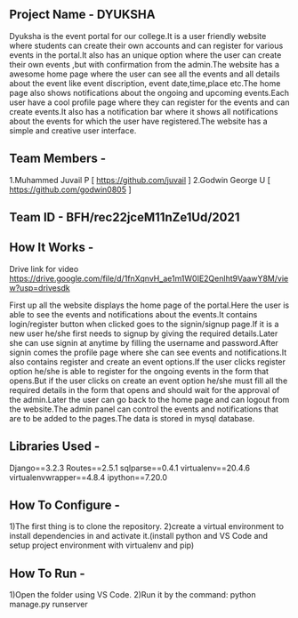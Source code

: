 ## Project Name - DYUKSHA
   Dyuksha is the event portal for our college.It is a user friendly website where students can create their own accounts and can register
   for various events in the portal.It also has an unique option where the user can create their own events ,but with confirmation from the
   admin.The website has a awesome home page where the user can see all the events and all details about the event like event discription,
   event date,time,place etc.The home page also shows notifications about the ongoing and upcoming events.Each user have a cool profile page
   where they can register for the events and can create events.It also has a notification bar where it shows all notifications about the 
   events for which the user have registered.The website has a simple and creative user interface.
## Team Members -
   1.Muhammed Juvail P  [ https://github.com/juvail ]
   2.Godwin George U  [ https://github.com/godwin0805 ]
## Team ID - BFH/rec22jceM11nZe1Ud/2021
## How It Works - 
   Drive link for video
   https://drive.google.com/file/d/1fnXqnvH_ae1m1W0IE2Qenlht9VaawY8M/view?usp=drivesdk


   First up all the website displays the home page of the portal.Here the user is able to see the events and notifications about the events.It 
   contains login/register button when clicked goes to the signin/signup page.If it is a new user he/she first needs to signup by giving the required
   details.Later she can use signin at anytime by filling the username and password.After signin comes the profile page where she can see events and 
   notifications.It also contains register and create an event options.If the user clicks register option he/she is able to register for the ongoing events
   in the form that opens.But if the user clicks on create an event option he/she must fill all the required details in the form that opens and should
   wait for the approval of the admin.Later the user can go back to the home page and can logout from the website.The admin panel can control the events 
   and notifications that are to be added to the pages.The data is stored in mysql database.
   
## Libraries Used - 
   Django==3.2.3
   Routes==2.5.1
   sqlparse==0.4.1
   virtualenv==20.4.6
   virtualenvwrapper==4.8.4
   ipython==7.20.0
   
## How To Configure -
  1)The first thing is to clone the repository.
  2)create a virtual environment to install dependencies in and activate it.(install python and VS Code and setup project environment with virtualenv and pip)
## How To Run -
  1)Open the folder using VS Code.
  2)Run it by the command: python manage.py runserver
